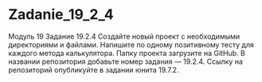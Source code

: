 # Zadanie_19_2_4
Модуль 19 
Задание 19.2.4 Создайте новый проект с необходимыми директориями и файлами. Напишите по одному позитивному тесту для каждого метода калькулятора. Папку проекта загрузите на GitHub. В названии репозитория добавьте номер задания — 19.2.4. Ссылку на репозиторий опубликуйте в задании юнита 19.7.2.
